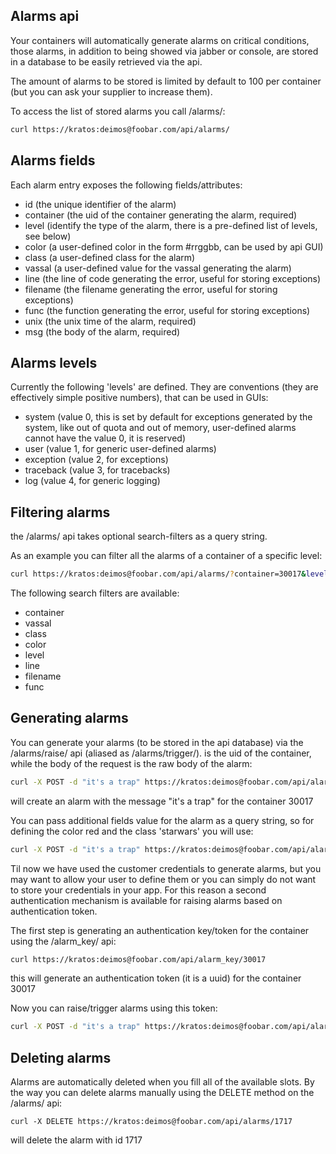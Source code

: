 Alarms api
----------

Your containers will automatically generate alarms on critical conditions, those alarms, in addition to being showed via jabber or console, are stored in a database to be easily retrieved via the api.

The amount of alarms to be stored is limited by default to 100 per container (but you can ask your supplier to increase them).

To access the list of stored alarms you call /alarms/:

```sh
curl https://kratos:deimos@foobar.com/api/alarms/
```

Alarms fields
-------------

Each alarm entry exposes the following fields/attributes:

* id (the unique identifier of the alarm)
* container (the uid of the container generating the alarm, required)
* level (identify the type of the alarm, there is a pre-defined list of levels, see below)
* color (a user-defined color in the form #rrggbb, can be used by api GUI)
* class (a user-defined class for the alarm)
* vassal (a user-defined value for the vassal generating the alarm)
* line (the line of code generating the error, useful for storing exceptions)
* filename (the filename generating the error, useful for storing exceptions)
* func (the function generating the error, useful for storing exceptions)
* unix (the unix time of the alarm, required)
* msg (the body of the alarm, required)


Alarms levels
-------------

Currently the following 'levels' are defined. They are conventions (they are effectively simple positive numbers), that can be used in GUIs:

* system (value 0, this is set by default for exceptions generated by the system, like out of quota and out of memory, user-defined alarms cannot have the value 0, it is reserved)
* user (value 1, for generic user-defined alarms)
* exception (value 2, for exceptions)
* traceback (value 3, for tracebacks)
* log (value 4, for generic logging)


Filtering alarms
----------------

the /alarms/ api takes optional search-filters as a query string.

As an example you can filter all the alarms of a container of a specific level:

```sh
curl https://kratos:deimos@foobar.com/api/alarms/?container=30017&level=1
```

The following search filters are available:

* container
* vassal
* class
* color
* level
* line
* filename
* func


Generating alarms
-----------------

You can generate your alarms (to be stored in the api database) via the /alarms/raise/<id> api (aliased as /alarms/trigger/<id>). <id> is the uid of the container, while the body of the request is the raw body of the alarm:

```sh
curl -X POST -d "it's a trap" https://kratos:deimos@foobar.com/api/alarms/raise/30017
```

will create an alarm with the message "it's a trap" for the container 30017

You can pass additional fields value for the alarm as a query string, so for defining the color red and the class 'starwars' you will use:


```sh
curl -X POST -d "it's a trap" https://kratos:deimos@foobar.com/api/alarms/raise/30017?color=ff0000&class=starwars
```

Til now we have used the customer credentials to generate alarms, but you may want to allow your user to define them or you can simply do not want to store your credentials in your app. For this reason a second authentication mechanism is available for raising alarms based on authentication token.

The first step is generating an authentication key/token for the container using the /alarm_key/<id> api:

```sh
curl https://kratos:deimos@foobar.com/api/alarm_key/30017
```

this will generate an authentication token (it is a uuid) for the container 30017

Now you can raise/trigger alarms using this token:

```sh
curl -X POST -d "it's a trap" https://kratos:deimos@foobar.com/api/alarms/raise/30017?color=ff0000&class=starwars&key=c5450a13-0f18-432f-9a37-74871d57cb20
```

Deleting alarms
---------------

Alarms are automatically deleted when you fill all of the available slots. By the way you can delete alarms manually
using the DELETE method on the /alarms/<id> api:

```
curl -X DELETE https://kratos:deimos@foobar.com/api/alarms/1717
```

will delete the alarm with id 1717
